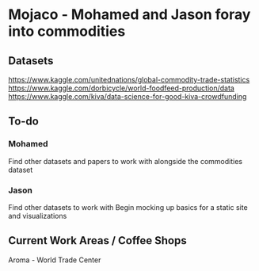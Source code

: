 # Mojaco - Mohamed and Jason foray into commodities

## Datasets
https://www.kaggle.com/unitednations/global-commodity-trade-statistics
https://www.kaggle.com/dorbicycle/world-foodfeed-production/data
https://www.kaggle.com/kiva/data-science-for-good-kiva-crowdfunding

## To-do
### Mohamed
Find other datasets and papers to work with alongside the commodities dataset

### Jason
Find other datasets to work with
Begin mocking up basics for a static site and visualizations

## Current Work Areas / Coffee Shops
Aroma - World Trade Center
